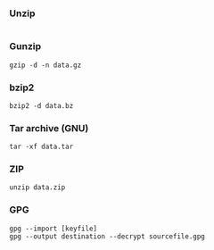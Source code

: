 ### Unzip
```

```

### Gunzip
```
gzip -d -n data.gz
```

### bzip2
```
bzip2 -d data.bz
```

### Tar archive (GNU)
```
tar -xf data.tar
```

### ZIP
```
unzip data.zip
```

### GPG
```
gpg --import [keyfile]
gpg --output destination --decrypt sourcefile.gpg
```